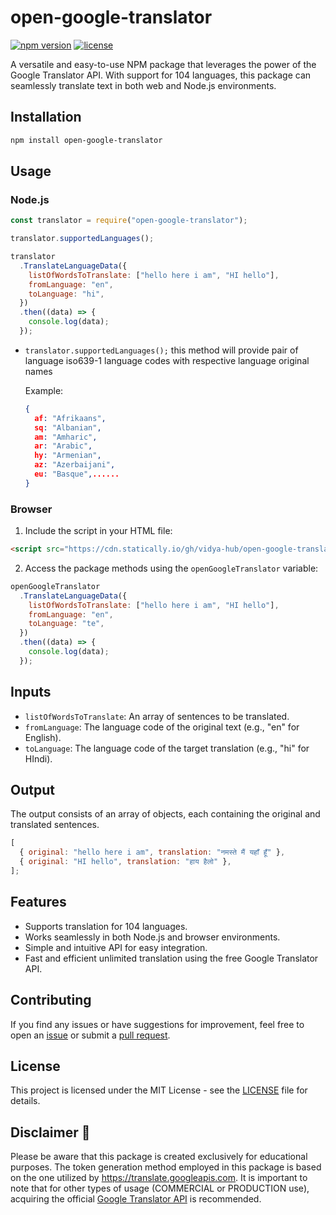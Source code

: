 # open-google-translator

[![npm version](https://img.shields.io/npm/v/open-google-translator.svg)](https://www.npmjs.com/package/open-google-translator)
[![license](https://img.shields.io/npm/l/open-google-translator.svg)](https://github.com/vidya-hub/open-google-translator/blob/main/LICENSE)

A versatile and easy-to-use NPM package that leverages the power of the Google Translator API. With support for 104 languages, this package can seamlessly translate text in both web and Node.js environments.

## Installation

```bash
npm install open-google-translator
```

## Usage

### Node.js

```javascript
const translator = require("open-google-translator");

translator.supportedLanguages();

translator
  .TranslateLanguageData({
    listOfWordsToTranslate: ["hello here i am", "HI hello"],
    fromLanguage: "en",
    toLanguage: "hi",
  })
  .then((data) => {
    console.log(data);
  });
```

- `translator.supportedLanguages();` this method will provide pair of language iso639-1 language codes with respective language original names

  Example:

  ```json
  {
    af: "Afrikaans",
    sq: "Albanian",
    am: "Amharic",
    ar: "Arabic",
    hy: "Armenian",
    az: "Azerbaijani",
    eu: "Basque",......
  }
  ```

### Browser

1. Include the script in your HTML file:

```html
<script src="https://cdn.statically.io/gh/vidya-hub/open-google-translator/main/dist/bundle.js"></script>
```

2. Access the package methods using the `openGoogleTranslator` variable:

```javascript
openGoogleTranslator
  .TranslateLanguageData({
    listOfWordsToTranslate: ["hello here i am", "HI hello"],
    fromLanguage: "en",
    toLanguage: "te",
  })
  .then((data) => {
    console.log(data);
  });
```

## Inputs

- `listOfWordsToTranslate`: An array of sentences to be translated.
- `fromLanguage`: The language code of the original text (e.g., "en" for English).
- `toLanguage`: The language code of the target translation (e.g., "hi" for HIndi).

## Output

The output consists of an array of objects, each containing the original and translated sentences.

```js
[
  { original: "hello here i am", translation: "नमस्ते मैं यहाँ हूँ" },
  { original: "HI hello", translation: "हाय हैलो" },
];
```

## Features

- Supports translation for 104 languages.
- Works seamlessly in both Node.js and browser environments.
- Simple and intuitive API for easy integration.
- Fast and efficient unlimited translation using the free Google Translator API.

## Contributing

If you find any issues or have suggestions for improvement, feel free to open an [issue](https://github.com/vidya-hub/open-google-translator/issues) or submit a [pull request](https://github.com/vidya-hub/open-google-translator/pulls).

## License

This project is licensed under the MIT License - see the [LICENSE](LICENSE) file for details.

## Disclaimer 📝

Please be aware that this package is created exclusively for educational purposes. The token generation method employed in this package is based on the one utilized by https://translate.googleapis.com. It is important to note that for other types of usage (COMMERCIAL or PRODUCTION use), acquiring the official [Google Translator API](https://cloud.google.com/translate/) is recommended.
